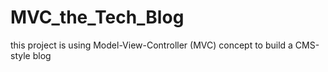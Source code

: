 # MVC_the_Tech_Blog
this project is using Model-View-Controller (MVC) concept to build a CMS-style blog
